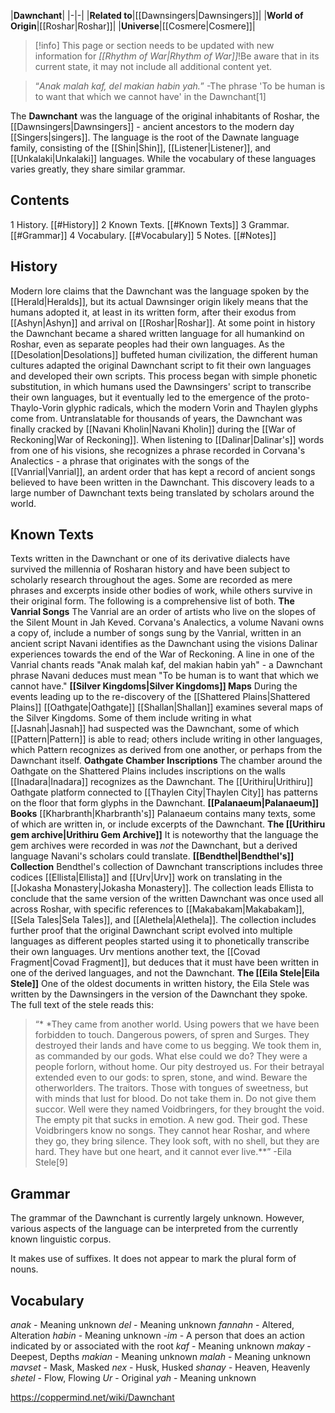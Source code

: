 |**Dawnchant**|
|-|-|
|**Related to**|[[Dawnsingers\|Dawnsingers]]|
|**World of Origin**|[[Roshar\|Roshar]]|
|**Universe**|[[Cosmere\|Cosmere]]|

> [!info] This page or section needs to be updated with new information for *[[Rhythm of War\|Rhythm of War]]*!Be aware that in its current state, it may not include all additional content yet.

>“*Anak malah kaf, del makian habin yah.*”
\-The phrase 'To be human is to want that which we cannot have' in the Dawnchant[1]


The **Dawnchant** was the language of the original inhabitants of Roshar, the [[Dawnsingers\|Dawnsingers]] - ancient ancestors to the modern day [[Singers\|singers]]. The language is the root of the Dawnate language family, consisting of the [[Shin\|Shin]], [[Listener\|Listener]], and [[Unkalaki\|Unkalaki]] languages. While the vocabulary of these languages varies greatly, they share similar grammar.

## Contents

1 History. [[#History]] 
2 Known Texts. [[#Known Texts]] 
3 Grammar. [[#Grammar]] 
4 Vocabulary. [[#Vocabulary]] 
5 Notes. [[#Notes]] 


## History
Modern lore claims that the Dawnchant was the language spoken by the [[Herald\|Heralds]], but its actual Dawnsinger origin likely means that the humans adopted it, at least in its written form, after their exodus from [[Ashyn\|Ashyn]] and arrival on [[Roshar\|Roshar]]. At some point in history the Dawnchant became a shared written language for all humankind on Roshar, even as separate peoples had their own languages. As the [[Desolation\|Desolations]] buffeted human civilization, the different human cultures adapted the original Dawnchant script to fit their own languages and developed their own scripts. This process began with simple phonetic substitution, in which humans used the Dawnsingers' script to transcribe their own languages, but it eventually led to the emergence of the proto-Thaylo-Vorin glyphic radicals, which the modern Vorin and Thaylen glyphs come from.
Untranslatable for thousands of years, the Dawnchant was finally cracked by [[Navani Kholin\|Navani Kholin]] during the [[War of Reckoning\|War of Reckoning]]. When listening to [[Dalinar\|Dalinar's]] words from one of his visions, she recognizes a phrase recorded in Corvana's Analectics - a phrase that originates with the songs of the [[Vanrial\|Vanrial]], an ardent order that has kept a record of ancient songs believed to have been written in the Dawnchant. This discovery leads to a large number of Dawnchant texts being translated by scholars around the world.

## Known Texts
Texts written in the Dawnchant or one of its derivative dialects have survived the millennia of Rosharan history and have been subject to scholarly research throughout the ages. Some are recorded as mere phrases and excerpts inside other bodies of work, while others survive in their original form. The following is a comprehensive list of both.
**The Vanrial Songs**
The Vanrial are an order of artists who live on the slopes of the Silent Mount in Jah Keved. Corvana's Analectics, a volume Navani owns a copy of, include a number of songs sung by the Vanrial, written in an ancient script Navani identifies as the Dawnchant using the visions Dalinar experiences towards the end of the War of Reckoning. A line in one of the Vanrial chants reads "Anak malah kaf, del makian habin yah" - a Dawnchant phrase Navani deduces must mean "To be human is to want that which we cannot have."
**[[Silver Kingdoms\|Silver Kingdoms]] Maps**
During the events leading up to the re-discovery of the [[Shattered Plains\|Shattered Plains]] [[Oathgate\|Oathgate]] [[Shallan\|Shallan]] examines several maps of the Silver Kingdoms. Some of them include writing in what [[Jasnah\|Jasnah]] had suspected was the Dawnchant, some of which [[Pattern\|Pattern]] is able to read; others include writing in other languages, which Pattern recognizes as derived from one another, or perhaps from the Dawnchant itself.
**Oathgate Chamber Inscriptions**
The chamber around the Oathgate on the Shattered Plains includes inscriptions on the walls [[Inadara\|Inadara]] recognizes as the Dawnchant. The [[Urithiru\|Urithiru]] Oathgate platform connected to [[Thaylen City\|Thaylen City]] has patterns on the floor that form glyphs in the Dawnchant.
**[[Palanaeum\|Palanaeum]] Books**
[[Kharbranth\|Kharbranth's]] Palanaeum contains many texts, some of which are written in, or include excerpts of the Dawnchant.
**The [[Urithiru gem archive\|Urithiru Gem Archive]]**
It is noteworthy that the language the gem archives were recorded in was *not* the Dawnchant, but a derived language Navani's scholars could translate.
**[[Bendthel\|Bendthel's]] Collection**
Bendthel's collection of Dawnchant transcriptions includes three codices [[Ellista\|Ellista]] and [[Urv\|Urv]] work on translating in the [[Jokasha Monastery\|Jokasha Monastery]]. The collection leads Ellista to conclude that the same version of the written Dawnchant was once used all across Roshar, with specific references to [[Makabakam\|Makabakam]], [[Sela Tales\|Sela Tales]], and [[Alethela\|Alethela]]. The collection includes further proof that the original Dawnchant script evolved into multiple languages as different peoples started using it to phonetically transcribe their own languages. Urv mentions another text, the [[Covad Fragment\|Covad Fragment]], but deduces that it must have been written in one of the derived languages, and not the Dawnchant.
**The [[Eila Stele\|Eila Stele]]**
One of the oldest documents in written history, the Eila Stele was written by the Dawnsingers in the version of the Dawnchant they spoke. The full text of the stele reads this:

>“* *They came from another world. Using powers that we have been forbidden to touch. Dangerous powers, of spren and Surges. They destroyed their lands and have come to us begging. We took them in, as commanded by our gods. What else could we do? They were a people forlorn, without home. Our pity destroyed us. For their betrayal extended even to our gods: to spren, stone, and wind. Beware the otherworlders. The traitors. Those with tongues of sweetness, but with minds that lust for blood. Do not take them in. Do not give them succor. Well were they named Voidbringers, for they brought the void. The empty pit that sucks in emotion. A new god. Their god. These Voidbringers know no songs. They cannot hear Roshar, and where they go, they bring silence. They look soft, with no shell, but they are hard. They have but one heart, and it cannot ever live.**”
\-Eila Stele[9]


## Grammar
The grammar of the Dawnchant is currently largely unknown. However, various aspects of the language can be interpreted from the currently known linguistic corpus.

It makes use of suffixes.
It does not appear to mark the plural form of nouns.
## Vocabulary
*anak* - Meaning unknown
*del* - Meaning unknown
*fannahn* - Altered, Alteration
*habin* - Meaning unknown
*-im* - A person that does an action indicated by or associated with the root
*kaf* - Meaning unknown
*makay* - Deepest, Depths
*makian* - Meaning unknown
*malah* - Meaning unknown
*mavset* - Mask, Masked
*nex* - Husk, Husked
*shanay* - Heaven, Heavenly
*shetel* - Flow, Flowing
*Ur* - Original
*yah* - Meaning unknown


https://coppermind.net/wiki/Dawnchant
